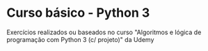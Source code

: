 # Curso básico - Python 3
Exercícios realizados ou baseados no curso "Algoritmos e lógica de programação com Python 3 (c/ projeto)" da Udemy
